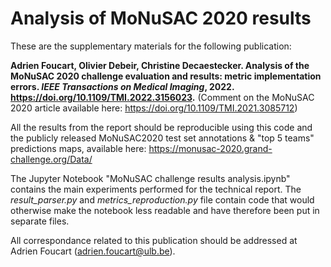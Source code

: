 # Analysis of MoNuSAC 2020 results

These are the supplementary materials for the following publication:

**Adrien Foucart, Olivier Debeir, Christine Decaestecker. 
Analysis of the MoNuSAC 2020 challenge evaluation and results: metric implementation errors. *IEEE Transactions on Medical Imaging*, 2022. https://doi.org/10.1109/TMI.2022.3156023.** (Comment on the MoNuSAC 2020 article available here: https://doi.org/10.1109/TMI.2021.3085712)

All the results from the report should be reproducible using this code and the publicly released MoNuSAC2020 test set annotations & "top 5 teams" predictions maps, available here: https://monusac-2020.grand-challenge.org/Data/

The Jupyter Notebook "MoNuSAC challenge results analysis.ipynb" contains the main experiments performed for the technical report. The *result_parser.py* and *metrics_reproduction.py* file contain code that would otherwise make the notebook less readable and have therefore been put in separate files.

All correspondance related to this publication should be addressed at Adrien Foucart (adrien.foucart@ulb.be).

